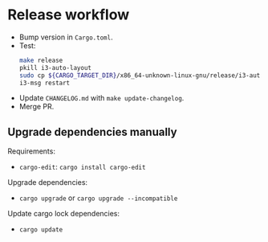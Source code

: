 # Release workflow

- Bump version in `Cargo.toml`.
- Test:
  ```bash
  make release
  pkill i3-auto-layout
  sudo cp ${CARGO_TARGET_DIR}/x86_64-unknown-linux-gnu/release/i3-auto-layout /usr/bin/i3-auto-layout
  i3-msg restart
  ```
- Update `CHANGELOG.md` with `make update-changelog`.
- Merge PR.

## Upgrade dependencies manually

Requirements:

- `cargo-edit`: `cargo install cargo-edit`

Upgrade dependencies:

- `cargo upgrade` or `cargo upgrade --incompatible`

Update cargo lock dependencies:

- `cargo update`
